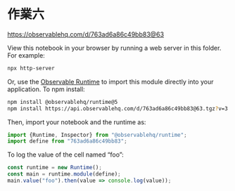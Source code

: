 # 作業六

https://observablehq.com/d/763ad6a86c49bb83@63

View this notebook in your browser by running a web server in this folder. For
example:

~~~sh
npx http-server
~~~

Or, use the [Observable Runtime](https://github.com/observablehq/runtime) to
import this module directly into your application. To npm install:

~~~sh
npm install @observablehq/runtime@5
npm install https://api.observablehq.com/d/763ad6a86c49bb83@63.tgz?v=3
~~~

Then, import your notebook and the runtime as:

~~~js
import {Runtime, Inspector} from "@observablehq/runtime";
import define from "763ad6a86c49bb83";
~~~

To log the value of the cell named “foo”:

~~~js
const runtime = new Runtime();
const main = runtime.module(define);
main.value("foo").then(value => console.log(value));
~~~
